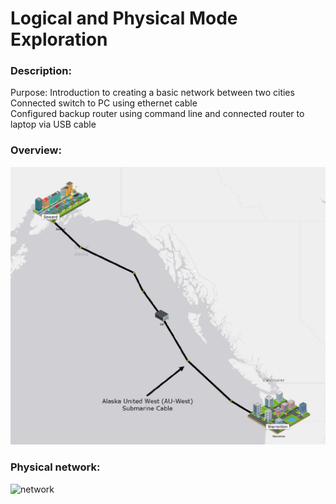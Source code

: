 # Logical and Physical Mode Exploration

### Description: 
Purpose: Introduction to creating a basic network between two cities <br>
Connected switch to PC using ethernet cable <br>
Configured backup router using command line and connected router to laptop via USB cable  <br>

### Overview:  <br>
![overview](https://github.com/evanlin23/Cisco-Packet-Tracer/blob/2d621fb2b8b0242fafd7383c2ea6bc920c4b7e08/Physical%20and%20Logical%20Mode%20Exploration/images/image2.png?raw=true)

### Physical network:  <br>
![network](https://github.com/evanlin23/Cisco-Packet-Tracer/blob/43081af2c8e1c572ca31baa76d0a9dd1431c78cd/Physical%20and%20Logical%20Mode%20Exploration/images/image1.png?raw=true)
